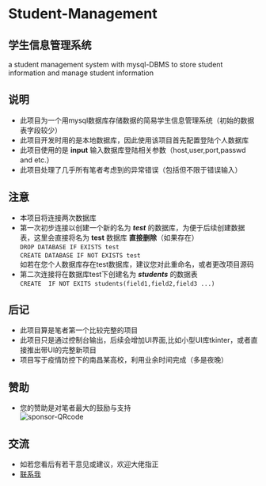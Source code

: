 # Student-Management  
##  学生信息管理系统
 a student management system with mysql-DBMS to store student information and manage student information  
 ## 说明  
 - 此项目为一个用mysql数据库存储数据的简易学生信息管理系统（初始的数据表字段较少）
 - 此项目开发时用的是本地数据库，因此使用该项目首先配置登陆个人数据库
 - 此项目使用的是 **input** 输入数据库登陆相关参数（host,user,port,passwd and etc.）
 - 此项目处理了几乎所有笔者考虑到的异常错误（包括但不限于错误输入）

## 注意  
- 本项目将连接两次数据库
- 第一次初步连接以创建一个新的名为 ***test*** 的数据库，为便于后续创建数据表，这里会直接将名为 **test** 数据库 **直接删除**（如果存在）  
     `DROP DATABASE IF EXISTS test`  
     `CREATE DATABASE IF NOT EXISTS test`  
     如若在您个人数据库存在test数据库，建议您对此重命名，或者更改项目源码
- 第二次连接将在数据库test下创建名为 ***students*** 的数据表   
      `CREATE  IF NOT EXITS students(field1,field2,field3 ...) `   
        

## 后记
- 此项目算是笔者第一个比较完整的项目  
- 此项目只是通过控制台输出，后续会增加UI界面,比如小型UI库tkinter，或者直接推出带UI的完整新项目
- 项目写于疫情防控下的南昌某高校，利用业余时间完成（多是夜晚） 

## 赞助  
- 您的赞助是对笔者最大的鼓励与支持  
![sponsor-QRcode](./images/5119D4B90F47C4B706737C4E8BE28C7D)

## 交流
- 如若您看后有若干意见或建议，欢迎大佬指正  
- [联系我](qiu0089@foxmail.com)

